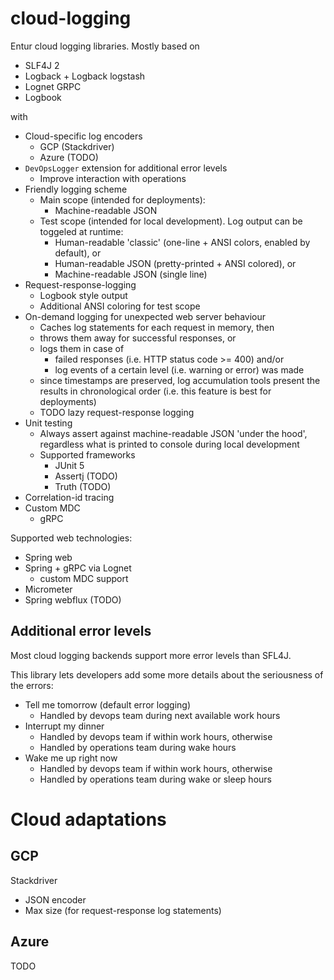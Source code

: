 
# cloud-logging
Entur cloud logging libraries. Mostly based on

 * SLF4J 2
 * Logback + Logback logstash
 * Lognet GRPC
 * Logbook

with

 * Cloud-specific log encoders
   * GCP (Stackdriver)
   * Azure (TODO)
 * `DevOpsLogger` extension for additional error levels 
   * Improve interaction with operations
 * Friendly logging scheme
   * Main scope (intended for deployments):
     * Machine-readable JSON 
   * Test scope (intended for local development). Log output can be toggeled at runtime:
     * Human-readable 'classic' (one-line + ANSI colors, enabled by default), or
     * Human-readable JSON (pretty-printed + ANSI colored), or
     * Machine-readable JSON (single line)
 * Request-response-logging
     * Logbook style output
     * Additional ANSI coloring for test scope
 * On-demand logging for unexpected web server behaviour
     * Caches log statements for each request in memory, then
     * throws them away for successful responses, or
     * logs them in case of 
       * failed responses (i.e. HTTP status code >= 400) and/or
       * log events of a certain level (i.e. warning or error) was made
     * since timestamps are preserved, log accumulation tools present the results in chronological order (i.e. this feature is best for deployments)
     * TODO lazy request-response logging
 * Unit testing
   * Always assert against machine-readable JSON 'under the hood', regardless what is printed to console during local development
   * Supported frameworks
     * JUnit 5
     * Assertj (TODO)
     * Truth (TODO)
 * Correlation-id tracing
 * Custom MDC
     * gRPC

Supported web technologies:

 * Spring web
 * Spring + gRPC via Lognet
   * custom MDC support 
 * Micrometer
 * Spring webflux (TODO)

## Additional error levels
Most cloud logging backends support more error levels than SFL4J. 

This library lets developers add some more details about the seriousness of the errors:

* Tell me tomorrow (default error logging)
    * Handled by devops team during next available work hours
* Interrupt my dinner
    * Handled by devops team if within work hours, otherwise
    * Handled by operations team during wake hours
* Wake me up right now
    * Handled by devops team if within work hours, otherwise
    * Handled by operations team during wake or sleep hours

# Cloud adaptations

## GCP
Stackdriver 

 * JSON encoder
 * Max size (for request-response log statements)

## Azure
TODO

